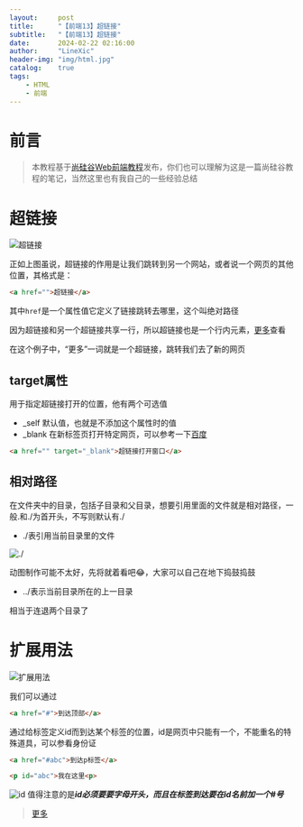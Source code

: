 ```yaml
---
layout:     post
title:      "【前端13】超链接"
subtitle:   "【前端13】超链接"
date:       2024-02-22 02:16:00
author:     "LineXic"
header-img: "img/html.jpg"
catalog:    true
tags:
    - HTML
    - 前端
---
```


# 前言 
>本教程基于[尚硅谷Web前端教程](https://b23.tv/Dr9IiSP "尚硅谷Web前端教程")发布，你们也可以理解为这是一篇尚硅谷教程的笔记，当然这里也有我自己的一些经验总结

# 超链接

![ 超链接](https://s11.ax1x.com/2024/02/24/pFU0K00.png)


正如上图虽说，超链接的作用是让我们跳转到另一个网站，或者说一个网页的其他位置，其格式是：
```html
<a href="">超链接</a>
```

其中`href`是一个属性值它定义了链接跳转去哪里，这个叫绝对路径

因为超链接和另一个超链接共享一行，所以超链接也是一个行内元素，[更多](https://linexic.top/2024/02/17/guigu-html-11/)查看

在这个例子中，“更多”一词就是一个超链接，跳转我们去了新的网页

## target属性

用于指定超链接打开的位置，他有两个可选值

- _self 默认值，也就是不添加这个属性时的值
- _blank 在新标签页打开特定网页，可以参考一下[百度](https://baidu.com)

```html
<a href="" target="_blank">超链接打开窗口</a>
```

## 相对路径

在文件夹中的目录，包括子目录和父目录，想要引用里面的文件就是相对路径，一般.和./为首开头，不写则默认有./

- ./表引用当前目录里的文件

![./](https://img.linexic.top/file/5c160c4f41fa87cde982d.gif)

动图制作可能不太好，先将就着看吧😂，大家可以自己在地下捣鼓捣鼓

- ../表示当前目录所在的上一目录

相当于连退两个目录了

# 扩展用法

![扩展用法](https://img.linexic.top/file/9fc9b1aa03c1c51656cc6.png)

我们可以通过

```html
<a href="#">到达顶部</a>

```

通过给标签定义id而到达某个标签的位置，id是网页中只能有一个，不能重名的特殊道具，可以参看身份证
```html
<a href="#abc">到达p标签</a>
```
```html
<p id="abc">我在这里<p>
```
![id](https://img.linexic.top/file/4677a1ca1430db31f494a.gif)
值得注意的是***id必须要要字母开头，而且在标签到达要在id名前加一个#号***

>[更多](https://www.w3school.com.cn/tags/tag_a.asp#:~:text=%E5%AE%9A%E4%B9%89%E5%92%8C%E7%94%A8%E6%B3%95%20%3Ca%3E%20%E6%A0%87%E7%AD%BE%E5%AE%9A%E4%B9%89%E8%B6%85%E9%93%BE%E6%8E%A5%EF%BC%8C%E7%94%A8%E4%BA%8E%E4%BB%8E%E4%B8%80%E5%BC%A0%E9%A1%B5%E9%9D%A2%E9%93%BE%E6%8E%A5%E5%88%B0%E5%8F%A6%E4%B8%80%E5%BC%A0%E9%A1%B5%E9%9D%A2%E3%80%82%20%3Ca%3E,%E5%85%83%E7%B4%A0%E6%9C%80%E9%87%8D%E8%A6%81%E7%9A%84%E5%B1%9E%E6%80%A7%E6%98%AF%20href%20%E5%B1%9E%E6%80%A7%20%EF%BC%8C%E5%AE%83%E6%8C%87%E7%A4%BA%E9%93%BE%E6%8E%A5%E7%9A%84%E7%9B%AE%E7%9A%84%E5%9C%B0%E3%80%82)
